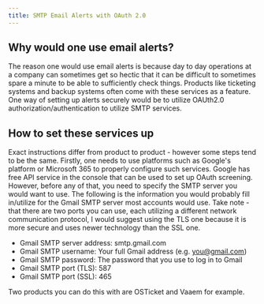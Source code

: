 ```yaml
---
title: SMTP Email Alerts with OAuth 2.0
---
```

## Why would one use email alerts?
The reason one would use email alerts is because day to day operations at a company can sometimes get so hectic that it can be difficult to sometimes spare a minute to be able to sufficiently check things. Products like ticketing systems and backup systems often come with these services as a feature. One way of setting up alerts securely would be to utilize OAUth2.0 authorization/authentication to utilize SMTP services. 

## How to set these services up
Exact instructions differ from product to product - however some steps tend to be the same.
Firstly, one needs to use platforms such as Google's platform or Microsoft 365 to properly configure such services. Google has free API service in the console that can be used to set up OAuth screening. However, before any of that, you need to specify the SMTP
server you would want to use. The following is the information you would probably fill in/utilize for the Gmail SMTP server most accounts would use. Take note - that there are two ports you can use, each utilizing a different network communication protocol,
I would suggest using the TLS one because it is more secure and uses newer technology than the SSL one. 

* Gmail SMTP server address: smtp.gmail.com
* Gmail SMTP username: Your full Gmail address (e.g. you@gmail.com)
* Gmail SMTP password: The password that you use to log in to Gmail
* Gmail SMTP port (TLS): 587
* Gmail SMTP port (SSL): 465

Two products you can do this with are OSTicket and Vaaem for example. 
